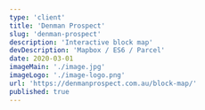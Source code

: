 ```yaml
---
type: 'client'
title: 'Denman Prospect'
slug: 'denman-prospect'
description: 'Interactive block map'
devDescription: 'Mapbox / ES6 / Parcel'
date: 2020-03-01
imageMain: './image.jpg'
imageLogo: './image-logo.png'
url: 'https://denmanprospect.com.au/block-map/'
published: true
---
```

